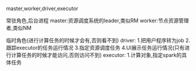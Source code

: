 master,worker,driver,executor

常驻角色,后台进程
master:资源调度系统的leader,类似RM
worker:节点资源管理者,类似NM

临时角色(进行计算任务的时候才会有,否则看不到)
driver:
    1.把用户程序转为job
    2.跟踪executor的任务运行情况
    3.指定资源调度任务
    4.UI展示任务运行情况(只有进行计算任务的时候才能访问,否则访问不到)
executor:
    1.计算对象,指定spark的具体任务

